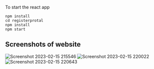 To start the react app
```
npm install
cd registerprotal
npm install
npm start
```
## Screenshots of website

![Screenshot 2023-02-15 215546](https://user-images.githubusercontent.com/91683673/219093886-9187805c-45ae-4f8e-a252-18062690cebd.png)
![Screenshot 2023-02-15 220022](https://user-images.githubusercontent.com/91683673/219093906-951f2e11-1dea-4c28-b757-c90f64be12dc.png)
![Screenshot 2023-02-15 220643](https://user-images.githubusercontent.com/91683673/219093923-d6bbc789-69c8-4cb6-9822-6d43f2b11c4c.png)
